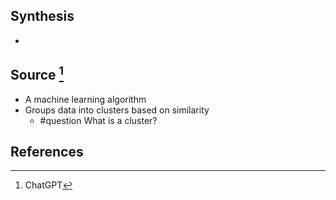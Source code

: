 ## Synthesis
- 
## Source [^1]
- A machine learning algorithm
- Groups data into clusters based on similarity
	- #question What is a cluster?
## References

[^1]: ChatGPT